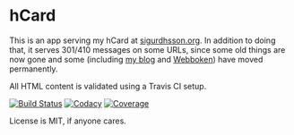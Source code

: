 # hCard

This is an app serving my hCard at [sigurdhsson.org](http://sigurdhsson.org).
In addition to doing that, it serves 301/410 messages on some URLs, since some old things are now gone and some (including [my blog](http://blog.sigurdhsson.org) and [Webboken](http://webboken.github.io)) have moved permanently.

All HTML content is validated using a Travis CI setup.

[![Build Status](https://img.shields.io/travis/urdh/hcard/master)](https://travis-ci.org/urdh/hcard)
[![Codacy](https://img.shields.io/codacy/grade/c54ae6fa8886476a94176e14adff33f3/master)](https://www.codacy.com/app/Sigurdhsson/hcard)
[![Coverage](https://img.shields.io/codacy/coverage/c54ae6fa8886476a94176e14adff33f3/master)](https://www.codacy.com/app/Sigurdhsson/hcard)

License is MIT, if anyone cares.
